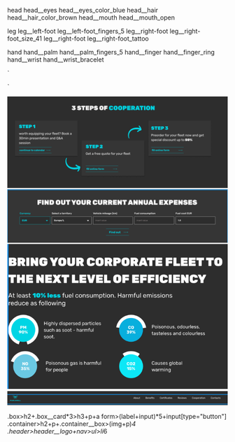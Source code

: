 head
head__eyes head__eyes_color_blue
head__hair head__hair_color_brown
head__mouth head__mouth_open

leg
leg__left-foot leg__left-foot_fingers_5
leg__right-foot leg__right-foot_size_41
leg__right-foot leg__right-foot_tattoo

hand
hand__palm hand__palm_fingers_5
hand__finger hand__finger_ring
hand__wrist hand__wrist_bracelet

`
<body>
    <div class="head">
        <div class="head__eyes head__eyes_color_blue"></div>
        <div class="head__hair head__hair_color_brown"></div>
        <div class="head__mouth head__mouth_open"></div>
    </div>
    <div class="leg">
        <div class="leg__left-foot leg__left-foot_fingers_5"></div>
        <div class="leg__right-foot leg__right-foot_size_41"></div>
        <div class="leg__right-foot leg__right-foot_tattoo"></div>
    </div>
    <div class="hand">
        <div class="hand__palm hand__palm_fingers_5"></div>
        <div class="hand__finger hand__finger_ring"></div>
        <div class="hand__wrist hand__wrist_bracelet"></div>
    </div>
</body>
`

![cards](/img/1.png)
![form](/img/2.png)
![BEM](/img/3.png)
![header](/img/4.png)

.box>h2+.box__card*3>h3+p+a
form>(label+input)*5+input[type="button"]
.container>h2+p+.container__box>(img+p)*4
.header>header__logo+nav>ul>li*6